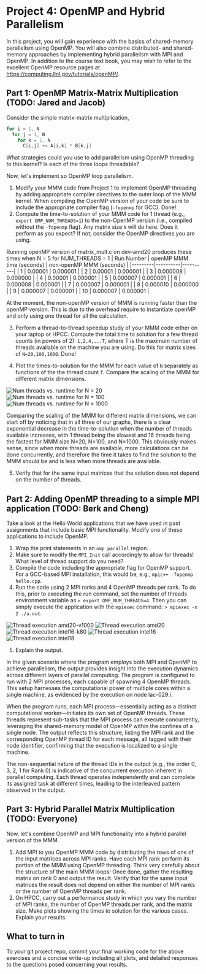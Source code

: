 # Project 4: OpenMP and Hybrid Parallelism 

In this project, you will gain experience with the basics of shared-memory parallelism using OpenMP. 
You will also combine distributed- and shared-memory approaches by implementing hybrid parallelism with MPI and OpenMP. 
In addition to the course text book, you may wish to refer to the excellent OpenMP resource pages at <https://computing.llnl.gov/tutorials/openMP/>.

## Part 1: OpenMP Matrix-Matrix Multiplication (TODO: Jared and Jacob)

Consider the simple matrix-matrix multiplication,

```C
for i = 1, N
  for j = 1, N
    for k = 1, N
      C[i,j] += A[i,k] * B[k,j]
```

What strategies could you use to add parallelism using OpenMP threading to this kernel? Is each of the three loops threadable?

Now, let's implement so OpenMP loop parallelism.

1. Modify your MMM code from Project 1 to implement OpenMP threading by adding appropriate compiler directives to the outer loop of the MMM kernel. When compiling the OpenMP version of your code be sure to include the appropriate compiler flag (`-fopenmp` for GCC). Done!
2. Compute the time-to-solution of your MMM code for 1 thread (e.g., `export OMP_NUM_THREADS=1`) to the non-OpenMP version (i.e., compiled without the `-fopenmp` flag). Any matrix size `N` will do here. Does it perform as you expect? If not, consider the OpenMP directives you are using.

Running openMP version of matrix_mult.c on dev-amd20 produces these times when N = 5 for NUM_THREADS = 1
| Run Number | openMP MMM time (seconds) | non-openMP MMM (seconds) |
|---------|----------|----------|
|    1    |  0.00001 |    0.000001     |
|    2    |  0.00001 |    0.000001     |
|    3    |  0.000008 |    0.000000     |
|    4    |  0.00001 |    0.000001     |
|    5    |  0.000007 |    0.000001     |
|    6    |  0.000008 |    0.000001     |
|    7    |  0.000007 |    0.000001     |
|    8    |  0.000010 |    0.000000     |
|    9    |  0.000007 |    0.000001     |
|    10    |  0.000007 |    0.000001     |

At the moment, the non-openMP version of MMM is running faster than the openMP version. This is due to the overhead require to instantiate openMP and only using one thread for all the calculation. 

3. Perform a thread-to-thread speedup study of your MMM code either on your laptop or HPCC. Compute the total time to solution for a few thread counts (in powers of 2): `1,2,4,...T`, where T is the maximum number of threads available on the machine you are using. Do this for matrix sizes of `N=20,100,1000`. Done!

4. Plot the times-to-solution for the MMM for each value of `N` separately as functions of the the thread count `T`. Compare the scaling of the MMM for different matrix dimensions.

![Num threads vs. runtime for N = 20](./Part_1_code_&_plots/NumThreadsVsRuntimeN=20.png)
![Num threads vs. runtime for N = 100](./Part_1_code_&_plots/NumThreadsVsRuntimeN=100.png)
![Num threads vs. runtime for N = 1000](./Part_1_code_&_plots/NumThreadsVsRuntimeN=1000.png)

Comparing the scaling of the MMM for different matrix dimensions, we can start off by noticing that in all three of our graphs, there is a clear exponential decrease in the time-to-solution when the number of threads available increases, with 1 thread being the slowest and 16 threads being the fastest for MMM size N=20, N=100, and N=1000. This obviously makes sense, since when more threads are available, more calculations can be done concurrently, and therefore the time it takes to find the solution to the MMM should be and is less when more threads are available.

5. Verify that for the same input matrices that the solution does not depend on the number of threads.

## Part 2: Adding OpenMP threading to a simple MPI application (TODO: Berk and Cheng)

Take a look at the Hello World applications that we have used in past assignments that include basic MPI functionality. Modify one of these applications to include OpenMP. 

1. Wrap the print statements in an `omp parallel` region.
2. Make sure to modify the `MPI_Init` call accordingly to allow for threads! What level of thread support do you need?
3. Compile the code including the appropriate flag for OpenMP support. For a GCC-based MPI installation, this would be, e.g., `mpic++ -fopenmp hello.cpp`.
4. Run the code using 2 MPI ranks and 4 OpenMP threads per rank. To do this, prior to executing the run command, set the number of threads environment variable as `> export OMP_NUM_THREADS=4`. Then you can simply execute the application with the `mpiexec` command: `> mpiexec -n 2 ./a.out`.

![Thread execution amd20-v1000](./Part_2/Test_amd20-v100.png)
![Thread execution amd20](./Part_2/Test_amd20.png)
![Thread execution intel16-k80](./Part_2/Test_intel16-k80.png)
![Thread execution intel16](./Part_2/Test_intel16.png)
![Thread execution intel18](./Part_2/Test_intel18.png)

5. Explain the output.

In the given scenario where the program employs both MPI and OpenMP to achieve parallelism, the output provides insight into the execution dynamics across different layers of parallel computing. The program is configured to run with 2 MPI processes, each capable of spawning 4 OpenMP threads. This setup harnesses the computational power of multiple cores within a single machine, as evidenced by the execution on node lac-029.i.

When the program runs, each MPI process—essentially acting as a distinct computational worker—initiates its own set of OpenMP threads. These threads represent sub-tasks that the MPI process can execute concurrently, leveraging the shared-memory model of OpenMP within the confines of a single node. The output reflects this structure, listing the MPI rank and the corresponding OpenMP thread ID for each message, all tagged with their node identifier, confirming that the execution is localized to a single machine.

The non-sequential nature of the thread IDs in the output (e.g., the order 0, 3, 2, 1 for Rank 0) is indicative of the concurrent execution inherent in parallel computing. Each thread operates independently and can complete its assigned task at different times, leading to the interleaved pattern observed in the output.

## Part 3: Hybrid Parallel Matrix Multiplication (TODO: Everyone)

Now, let's combine OpenMP and MPI functionality into a hybrid parallel version of the MMM. 

1. Add MPI to  you OpenMP MMM code by distributing the rows of one of the input matrices across MPI ranks. Have each MPI rank perform its portion of the MMM using OpenMP threading. Think very carefully about the structure of the main MMM loops! Once done, gather the resulting matrix on rank 0 and output the result. Verify that for the same input matrices the result does not depend on either the number of MPI ranks or the number of OpenMP threads per rank. 
2. On HPCC, carry out a performance study in which you vary the number of MPI ranks, the number of OpenMP threads per rank, and the matrix size. Make plots showing the times to solution for the various cases. Explain your results.

## What to turn in

To your git project repo, commit your final working code for the above exercises and a concise write-up including all plots, and detailed responses to the questions posed concerning your results. 
